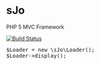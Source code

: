 sJo
=======

PHP 5 MVC Framework

[![Build Status](https://travis-ci.org/johnstyle/sjo.png?branch=master)](https://travis-ci.org/johnstyle/sjo)

<pre>
$Loader = new \sJo\Loader();
$Loader->display();
</pre>
